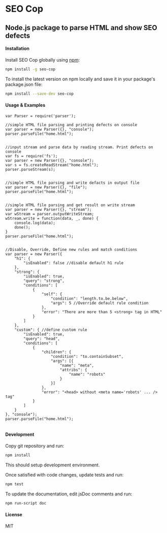 # SEO Cop
## Node.js package to parse HTML and show SEO defects

#### Installation

Install SEO Cop globally using [npm](https://www.npmjs.com/): 

```bash
npm install -g seo-cop
```

To install the latest version on npm locally and save it in your package's package.json file:

```bash
npm install --save-dev seo-cop
```

#### Usage & Examples

```
var Parser = require('parser');

//simple HTML file parsing and printing defects on console
var parser = new Parser({}, "console");
parser.parseFile("home.html");


//input stream and parse data by reading stream. Print defects on console
var fs = require('fs');
var parser = new Parser({}, "console");
var s = fs.createReadStream("home.html");
parser.parseStream(s);


//simple HTML file parsing and write defacts in output file
var parser = new Parser({}, "file");
parser.parseFile("home.html");


//simple HTML file parsing and get result on write stream
var parser = new Parser({}, "stream");
var wStream = parser.outputWriteStream;
wStream.write = function(data, _, done) {
    console.log(data);
    done();
}
parser.parseFile("home.html");


//Disable, Override, Define new rules and match conditions
var parser = new Parser({
    "h1": {
        "isEnabled": false //disable default h1 rule
    },
    "strong": {
        "isEnabled": true,
        "query": "strong",
        "conditions": [
            {
                "self": {
                    "condition": "length.to.be.below",
                    "args": 5 //Override default rule condition
                },
                "error": "There are more than 5 <strong> tag in HTML"
            }
        ]
    },
    "custom": { //define custom rule
        "isEnabled": true,
        "query": "head",
        "conditions": [
            {
                "children": {
                    "condition": "to.containSubset",
                    "args": [{
                        "name": "meta",
                        "attribs": {
                            "name": "robots"
                        }
                    }]
                },
                "error": "<head> without <meta name='robots' ... /> tag"
            }
        ]
    }
}, "console");
parser.parseFile("home.html");


```

#### Development

Copy git repository and run:

```bash
npm install
```

This should setup development environment.

Once satisfied with code changes, update tests and run:

```bash
npm test
```

To update the documentation, edit jsDoc comments and run:

```bash
npm run-script doc
```

#### License

MIT


